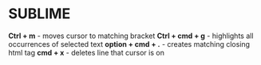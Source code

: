 # SUBLIME

**Ctrl + m** - moves cursor to matching bracket
**Ctrl + cmd + g** - highlights all occurrences of selected text
**option + cmd + .** - creates matching closing html tag
**cmd + x** - deletes line that cursor is on

